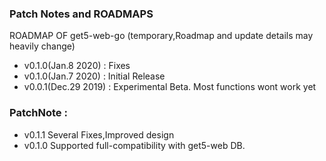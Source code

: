 ### Patch Notes and ROADMAPS

ROADMAP OF get5-web-go (temporary,Roadmap and update details may heavily change)  
- v0.1.0(Jan.8 2020) : Fixes  
- v0.1.0(Jan.7 2020) : Initial Release  
- v0.0.1(Dec.29 2019) : Experimental Beta. Most functions wont work yet  

### PatchNote : 
- v0.1.1 Several Fixes,Improved design  
- v0.1.0 Supported full-compatibility with get5-web DB.